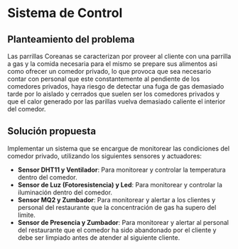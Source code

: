 # Sistema de Control

## Planteamiento del problema

Las parrillas Coreanas se caracterizan por proveer al cliente con una parrilla a gas y la comida necesaria para el
mismo se prepare sus alimentos asi como ofrecer un comedor privado, lo que provoca que sea necesario contar con personal
que este constantemente al pendiente de los comedores privados, haya riesgo de detectar una fuga de gas demasiado tarde
por lo aislado y cerrados que suelen ser los comedores privados y que el calor generado por las parillas vuelva
demasiado caliente el interior del comedor.

## Solución propuesta

Implementar un sistema que se encargue de monitorear las condiciones del comedor privado, utilizando los siguientes
sensores y actuadores:

- **Sensor DHT11 y Ventilador**: Para monitorear y controlar la temperatura dentro del comedor.
- **Sensor de Luz (Fotoresistencia) y Led**: Para monitorear y controlar la iluminación dentro del comedor.
- **Sensor MQ2 y Zumbador**: Para monitorear y alertar a los clientes y personal del restaurante que la concentración
  de gas ha supero del limite.
- **Sensor de Presencia y Zumbador**: Para monitorear y alertar al personal del restaurante que el comedor ha sido
  abandonado por el cliente y debe ser limpiado antes de atender al siguiente cliente.
